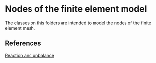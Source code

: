 # Nodes of the finite element model

The classes on this folders are intended to model the nodes of the finite element mesh.

## References

[Reaction and unbalance](https://portwooddigital.com/2021/05/09/reaction-and-unbalance/)
